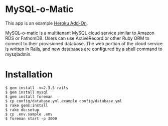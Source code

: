 # MySQL-o-Matic #

This app is an example <a href="http://addons.heroku.com">Heroku Add-On</a>.

MySQL-o-matic is a multitenant MySQL cloud service similar to Amazon RDS or FathomDB. Users can use ActiveRecord or other Ruby ORM to connect to their provisioned database. The web portion of the cloud service is written in Rails, and new databases are configured by a shell command to mysqladmin.

# Installation

    $ gem install -v=2.3.5 rails
    $ gem install mysql
    $ gem install foreman
    $ cp config/database.yml.example config/database.yml
    $ rake gems:install
    $ rake db:setup
    $ cp .env.sample .env
    $ foreman start -p 3000
